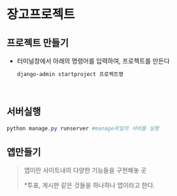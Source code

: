# 장고프로젝트

## 프로젝트 만들기

- 터미널창에서 아래의 명령어를 입력하여, 프로젝트를 만든다

  ```bash
  django-admin startproject 프로젝트명
  ```

  ​

## 서버실행

```powershell
python manage.py runserver #manage파일의 서버를 실행
```



## 앱만들기

> 앱이란 사이트내의 다양한 기능들을 구현해놓 곳
>
>  *투표, 게시판 같은 것들을 하나하나 앱이라고 한다.

